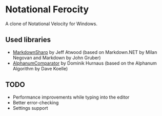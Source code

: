 Notational Ferocity
===================

A clone of Notational Velocity for Windows.

Used libraries
--------------

- [MarkdownSharp](http://code.google.com/p/markdownsharp/) by Jeff Atwood (based on Markdown.NET by Milan Negovan and Markdown by John Gruber)
- [AlphanumComparator](http://www.davekoelle.com/alphanum.html) by Dominik Hurnaus (based on the Alphanum Algorithm by Dave Koelle)

TODO
----

- Performance improvements while typing into the editor
- Better error-checking
- Settings support
